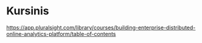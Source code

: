 # Kursinis

https://app.pluralsight.com/library/courses/building-enterprise-distributed-online-analytics-platform/table-of-contents
